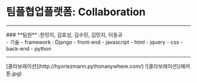 # 팀플협업플랫폼: Collaboration
<hr>
### **팀원** :한민지, 김효성, 김수민, 김민지, 이동규
<br>
- 기술
	- framework : Django
	- front-end
		- javascript
		- html
		- jquery
		- css
	- back-end
		- python
<br>
<hr>
[콜라보레이션](http://hyoriezmann.pythonanywhere.com/)
![콜라보레이션](해커톤.jpg)
